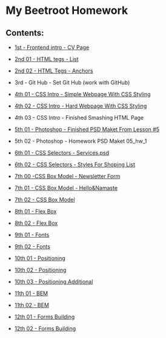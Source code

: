 # My Beetroot Homework 

## Contents:

* [1st - Frontend intro - CV Page](https://olehtovkaniuk.github.io/01_Homework_Resume/)

* [2nd 01 - HTML tegs - List](https://olehtovkaniuk.github.io/02_Homework_Goods_list/)

* [2nd 02 - HTML Tegs - Anchors](https://olehtovkaniuk.github.io/02_Homework_Anchors/)

* 3rd - Git Hub - Set Git Hub (work with GitHub)

* [4th 01 - CSS Intro - Simple Webpage With CSS Styling](https://olehtovkaniuk.github.io/04_simpleWebPage/)

* [4th 02 - CSS Intro - Hard Webpage With CSS Styling](https://olehtovkaniuk.github.io/04_hardWebPage/) 

* 4th 03 - CSS Intro - Finished Smashing HTML Page

* [5th 01 - Photoshop - Finished PSD Maket From Lesson #5](https://olehtovkaniuk.github.io/05_finishedPSDmaketFromLesson5/)

* 5th 02 - Photoshop - Homework PSD Maket 05_hw_1

* [6th 01 - CSS Selectors - Services.psd](https://olehtovkaniuk.github.io/06_01-cssSelectrors/)

* [6th 02 - CSS Selectors - Styles For Shoping List](https://olehtovkaniuk.github.io/06_02-cssSelectrors/)

* [7th 00 -CSS Box Model - Newsletter Form](https://olehtovkaniuk.github.io/07_00_CSSboxModel/index.html)

* [7th 01 - CSS Box Model - Hello&Namaste](https://olehtovkaniuk.github.io/07_01_Box_Model_Hello-Namaste_template/index.html)

* [7th 02 - CSS Box Model](https://olehtovkaniuk.github.io/07_02_BoxModel_WeatherForecast/)

* [8th 01 - Flex Box](https://olehtovkaniuk.github.io/08_01_FlexBox/)

* [8th 02 - Flex Box](https://olehtovkaniuk.github.io/08_02_FlexBox/)

* [9th 01 - Fonts](https://olehtovkaniuk.github.io/09_01_Fonts/)

* [9th 02 - Fonts](https://olehtovkaniuk.github.io/09_02_Fonts/)

* [10th 01 - Positioning](https://olehtovkaniuk.github.io/10_01_Positioning/)

* [10th 02 - Positioning](https://olehtovkaniuk.github.io/10_02_Positioning/)

* [10th 03 - Positioning Additional](https://olehtovkaniuk.github.io/10_03_Positioning_Additional/)

* [11th 01 - BEM](https://olehtovkaniuk.github.io/11_01_BEM/)

* [11th 02 - BEM]()

* [12th 01 - Forms Building]()

* [12th 02 - Forms Building]()
